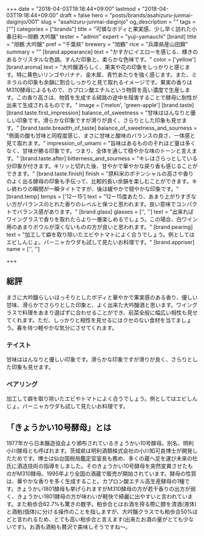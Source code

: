 +++
date = "2018-04-03T19:18:44+09:00"
lastmod = "2018-04-03T19:18:44+09:00"
draft = false
hero = "posts/brands/asahizuru-junmai-daiginjo/001"
slug = "asahizuru-junmai-daiginjo"
og_description = ""
tags = [""]
categories = ["brands"]
title = "可憐なボディと果実感、少し早く訪れた小春日和—旭鶴 大吟醸"
tester = "admin"
expert = "yuji-yamauchi"
[brand]
  title = "旭鶴 大吟醸"
  pref = "千葉県"
  brewery = "旭鶴"
  rice = "兵庫県産山田錦"
  summary = ""
  [brand.appearance]
    text = "かすかにイエローを感じる、輝きのあるクリスタルな色調。すんだ印象と、柔らかな色味です。"
    color = ['yellow']
  [brand.aroma]
    text = "大吟醸酒らしく、果実や花の印象をしっかりと感じます。特に黄色いリンゴやバナナ、金木犀、青竹あたりを強く感じます。また、ミネラルの印象も余韻に割合しっかりと見て取れるイメージです。果実の香りはM310酵母によるもので、カプロン酸エチルという物質を高い濃度で生産します。この香り高さは、物質を生成する経路の途中を阻害することで酵母に耐性が出来て生成されるものです。"
    image = ['melon', 'green-apple']
  [brand.taste]
    [brand.taste.first_impression]
      balance_of_sweetness = "甘味ははんなりと優しい印象です。滑らかな印象ですが滑りが良く、さらりとした印象も見せます。"
    [brand.taste.breadth_of_taste]
      balance_of_sweetness_and_sourness = "側面の酸も甘味と同程度感じ、まさに甘味と酸味のバランスの良さ、一体感と見て取れます。"
      impression_of_umami = "旨味はあるもののそれほど量は多くなく、甘味が勝る印象です。つまり、全体を通して穏やかな味のトーンと言えます。"
    [brand.taste.after]
      bitterness_and_sourness = "キレはさらっとしている分印象が付きます。キリッと切れた後、甘やかで華やかな戻り香も感じることができます。"
    [brand.taste.finish]
      finish = "原料米のポテンシャルの高さや香りのよく出る酵母の印象も手伝って、比較的長い余韻を楽しむことができます。キレ終わりの瞬間が一瞬タイトですが、後は緩やかで穏やかな印象です。"
  [brand.temp]
    temps = ['12ー15']
    text = "12ー15度あたり、あまり上がりすぎない方がバランスのとれた香りのレベルと保つと思われます。良い意味でコンパクトでバランス感があります。"
  [brand.glass]
    glasses = ['', '']
    text = "出来ればワイングラスで香りを取れたらより一層楽しめるでしょう。この場合、白ワイン用のあまりボウルが深くないものの方が良いと思われます。"
  [brand.pearing]
    text = "加工して癖を取り除いたエビやトマトによく合うでしょう。例としてはエビしんじょ。バーニャカウダも試して見たいお料理です。"
  [brand.appriser]
    name = ['', '']

+++

## 総評
まさに大吟醸らしいほっそりとしたボディと華やかで果実感のある香り、優しい甘味、滑らかでさらりとした印象と、よく出来た大吟醸酒と思います。ワイングラスで料理をあまり選ばずに合わせることができ、前菜全般に幅広い相性も見せてくれます。ただ、しっかりと相性を見せるにはクセのない食材を当てましょう。春を待つ軽やかな気分にさせてくれます。

### テイスト
甘味ははんなりと優しい印象です。滑らかな印象ですが滑りが良く、さらりとした印象も見せます。

### ペアリング
加工して癖を取り除いたエビやトマトによく合うでしょう。例としてはエビしんじょ。バーニャカウダも試して見たいお料理です。

## 「きょうかい10号酵母」とは

1977年から日本醸造協会より頒布されているきょうかい10号酵母。別名、明利小川酵母とも呼ばれます。茨城県は明利酒類株式会社の小川知可良博士が開発したためです。博士は仙台国税局鑑定官室長も務め、多くの蔵へ足を運び未来の杜氏に酒造技術の指導をしました。そのきょうかい10号酵母を突然変異させたものがM310酵母。1995年より全国の酒蔵で販売が開始されています。酵母の性質は、華やかな香りを多く生成すること。カプロン酸エチル高生産酵母の1種です。きょうかい1801酵母も挙げられますがM310酵母の方が若干香りの出方が弱く、きょうかい1801酵母の方が味わいが軽快で綺麗に出やすいと言われています。また粕歩合62.7%も驚きの数字。粕歩合とはお酒を搾る際に醪を清酒(液体)と酒粕(個体)に分ける操作のことを指しますが、大吟醸クラスでも粕歩合50%ほどと言われるため、とても高い粕歩合と言えます(出来たお酒の量がとても少ないです)。お酒も酒粕も贅沢で美味しそうですね〜。